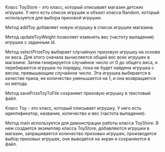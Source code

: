 Класс ToyStore - это класс, который описывает магазин детских игрушек. У него есть список игрушек и объект класса Random, который используется для выбора призовой игрушки.

Метод addToy добавляет новую игрушку в список игрушек магазина.

Метод updateToyWeight позволяет изменять вес (частоту выпадения) игрушки с заданным id.

Метод selectPrizeToy выбирает случайную призовую игрушку на основе их веса. Для этого сначала вычисляется общий вес всех игрушек в магазине. Затем генерируется случайное число от 0 до общего веса, и перебираются игрушки по порядку, пока не будет найдена игрушка с весом, превышающим случайное число. Эта игрушка выбирается в качестве приза, ее количество уменьшается на 1, и она возвращается из метода.

Метод savePrizeToyToFile сохраняет призовую игрушку в текстовый файл.

Класс Toy - это класс, который описывает игрушку. У него есть идентификатор, название, количество и вес (частота выпадения).

Метод main используется для демонстрации работы класса ToyStore. В нем создается экземпляр класса ToyStore, добавляются игрушки в магазин, запрашивается количество призовых игрушек, производится выбор призовых игрушек, они выводятся на экран и сохраняются в файл.